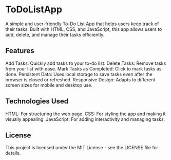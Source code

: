 # ToDoListApp
A simple and user-friendly To-Do List App that helps users keep track of their tasks. Built with HTML, CSS, and JavaScript, this app allows users to add, delete, and manage their tasks efficiently.

## Features
Add Tasks: Quickly add tasks to your to-do list.
Delete Tasks: Remove tasks from your list with ease.
Mark Tasks as Completed: Click to mark tasks as done.
Persistent Data: Uses local storage to save tasks even after the browser is closed or refreshed.
Responsive Design: Adapts to different screen sizes for mobile and desktop use.

## Technologies Used
HTML: For structuring the web page.
CSS: For styling the app and making it visually appealing.
JavaScript: For adding interactivity and managing tasks.

## License
This project is licensed under the MIT License - see the LICENSE file for details.

